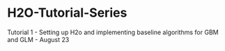 # H2O-Tutorial-Series
Tutorial 1 - Setting up H2o and implementing baseline algorithms for GBM and GLM - August 23
